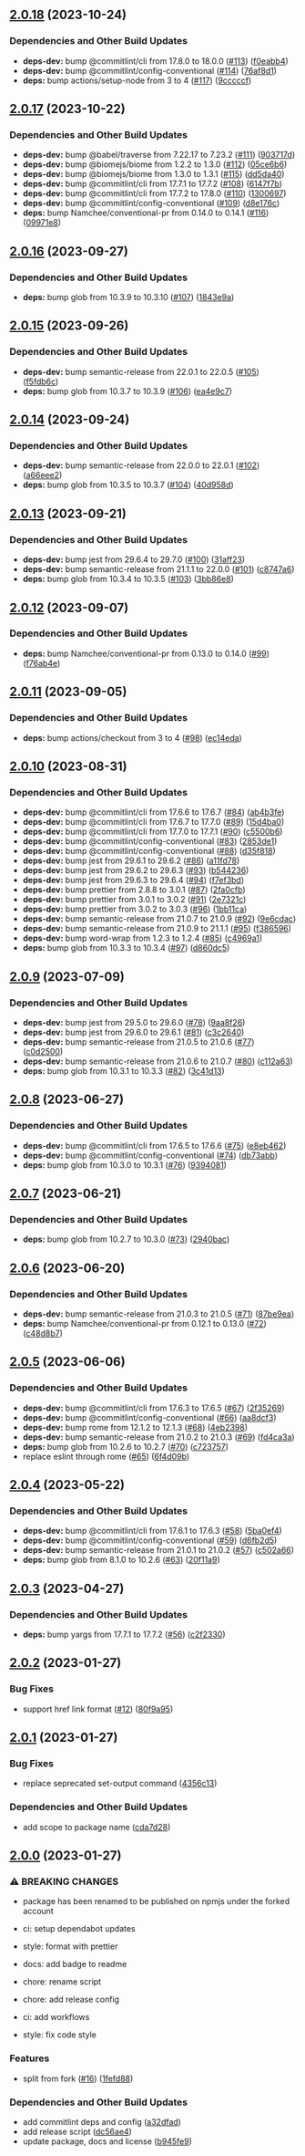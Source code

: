 ## [2.0.18](https://github.com/Th3S4mur41/purge-svg/compare/v2.0.17...v2.0.18) (2023-10-24)


### Dependencies and Other Build Updates

* **deps-dev:** bump @commitlint/cli from 17.8.0 to 18.0.0 ([#113](https://github.com/Th3S4mur41/purge-svg/issues/113)) ([f0eabb4](https://github.com/Th3S4mur41/purge-svg/commit/f0eabb4edad8a12c04f43b9300de1b6b1f44a401))
* **deps-dev:** bump @commitlint/config-conventional ([#114](https://github.com/Th3S4mur41/purge-svg/issues/114)) ([76af8d1](https://github.com/Th3S4mur41/purge-svg/commit/76af8d1b880fdc044ad04e88b7dc50cdebad9b80))
* **deps:** bump actions/setup-node from 3 to 4 ([#117](https://github.com/Th3S4mur41/purge-svg/issues/117)) ([9cccccf](https://github.com/Th3S4mur41/purge-svg/commit/9cccccfea9fcae5dfd640de7ea3225d2bf69f319))

## [2.0.17](https://github.com/Th3S4mur41/purge-svg/compare/v2.0.16...v2.0.17) (2023-10-22)


### Dependencies and Other Build Updates

* **deps-dev:** bump @babel/traverse from 7.22.17 to 7.23.2 ([#111](https://github.com/Th3S4mur41/purge-svg/issues/111)) ([903717d](https://github.com/Th3S4mur41/purge-svg/commit/903717d03e9774e05b3de6f7b6258ff29b316b99))
* **deps-dev:** bump @biomejs/biome from 1.2.2 to 1.3.0 ([#112](https://github.com/Th3S4mur41/purge-svg/issues/112)) ([05ce6b6](https://github.com/Th3S4mur41/purge-svg/commit/05ce6b601c1dfdf75bbd47900c2aa15da5c99279))
* **deps-dev:** bump @biomejs/biome from 1.3.0 to 1.3.1 ([#115](https://github.com/Th3S4mur41/purge-svg/issues/115)) ([dd5da40](https://github.com/Th3S4mur41/purge-svg/commit/dd5da40ae4236cf5ef4c23543637b9a8237ee591))
* **deps-dev:** bump @commitlint/cli from 17.7.1 to 17.7.2 ([#108](https://github.com/Th3S4mur41/purge-svg/issues/108)) ([6147f7b](https://github.com/Th3S4mur41/purge-svg/commit/6147f7b6d2aa908691b4e53dfeda053f79910a62))
* **deps-dev:** bump @commitlint/cli from 17.7.2 to 17.8.0 ([#110](https://github.com/Th3S4mur41/purge-svg/issues/110)) ([1300697](https://github.com/Th3S4mur41/purge-svg/commit/130069769433185d448e0551f36337c84a663d21))
* **deps-dev:** bump @commitlint/config-conventional ([#109](https://github.com/Th3S4mur41/purge-svg/issues/109)) ([d8e176c](https://github.com/Th3S4mur41/purge-svg/commit/d8e176cb26593d04c1b86c458d456e99eb15dcf2))
* **deps:** bump Namchee/conventional-pr from 0.14.0 to 0.14.1 ([#116](https://github.com/Th3S4mur41/purge-svg/issues/116)) ([09971e8](https://github.com/Th3S4mur41/purge-svg/commit/09971e80c88f1485c08f2ea1f1cc1499c382e1ac))

## [2.0.16](https://github.com/Th3S4mur41/purge-svg/compare/v2.0.15...v2.0.16) (2023-09-27)


### Dependencies and Other Build Updates

* **deps:** bump glob from 10.3.9 to 10.3.10 ([#107](https://github.com/Th3S4mur41/purge-svg/issues/107)) ([1843e9a](https://github.com/Th3S4mur41/purge-svg/commit/1843e9a39631cde30df5cbf42e7698d3bce6bc73))

## [2.0.15](https://github.com/Th3S4mur41/purge-svg/compare/v2.0.14...v2.0.15) (2023-09-26)


### Dependencies and Other Build Updates

* **deps-dev:** bump semantic-release from 22.0.1 to 22.0.5 ([#105](https://github.com/Th3S4mur41/purge-svg/issues/105)) ([f5fdb6c](https://github.com/Th3S4mur41/purge-svg/commit/f5fdb6ca4aec9787efe94ccf517d715f1e6c4041))
* **deps:** bump glob from 10.3.7 to 10.3.9 ([#106](https://github.com/Th3S4mur41/purge-svg/issues/106)) ([ea4e9c7](https://github.com/Th3S4mur41/purge-svg/commit/ea4e9c7b996104269cb51b512c846f82a3679bf7))

## [2.0.14](https://github.com/Th3S4mur41/purge-svg/compare/v2.0.13...v2.0.14) (2023-09-24)


### Dependencies and Other Build Updates

* **deps-dev:** bump semantic-release from 22.0.0 to 22.0.1 ([#102](https://github.com/Th3S4mur41/purge-svg/issues/102)) ([a66eee2](https://github.com/Th3S4mur41/purge-svg/commit/a66eee23583abff86b5605ca168c2521a020f18e))
* **deps:** bump glob from 10.3.5 to 10.3.7 ([#104](https://github.com/Th3S4mur41/purge-svg/issues/104)) ([40d958d](https://github.com/Th3S4mur41/purge-svg/commit/40d958d729ff46d1a573e4dae0e727d5155497fe))

## [2.0.13](https://github.com/Th3S4mur41/purge-svg/compare/v2.0.12...v2.0.13) (2023-09-21)


### Dependencies and Other Build Updates

* **deps-dev:** bump jest from 29.6.4 to 29.7.0 ([#100](https://github.com/Th3S4mur41/purge-svg/issues/100)) ([31aff23](https://github.com/Th3S4mur41/purge-svg/commit/31aff233cff75715a20f8f8c67a9b9913c5dc6a0))
* **deps-dev:** bump semantic-release from 21.1.1 to 22.0.0 ([#101](https://github.com/Th3S4mur41/purge-svg/issues/101)) ([c8747a6](https://github.com/Th3S4mur41/purge-svg/commit/c8747a629694669cee3ba388656215eb687fd30e))
* **deps:** bump glob from 10.3.4 to 10.3.5 ([#103](https://github.com/Th3S4mur41/purge-svg/issues/103)) ([3bb86e8](https://github.com/Th3S4mur41/purge-svg/commit/3bb86e8ff0651dbab996ff7b1c53a21c0c3c5cf5))

## [2.0.12](https://github.com/Th3S4mur41/purge-svg/compare/v2.0.11...v2.0.12) (2023-09-07)


### Dependencies and Other Build Updates

* **deps:** bump Namchee/conventional-pr from 0.13.0 to 0.14.0 ([#99](https://github.com/Th3S4mur41/purge-svg/issues/99)) ([f76ab4e](https://github.com/Th3S4mur41/purge-svg/commit/f76ab4e4345ceea13d488c0366d1552fc229f7ff))

## [2.0.11](https://github.com/Th3S4mur41/purge-svg/compare/v2.0.10...v2.0.11) (2023-09-05)


### Dependencies and Other Build Updates

* **deps:** bump actions/checkout from 3 to 4 ([#98](https://github.com/Th3S4mur41/purge-svg/issues/98)) ([ec14eda](https://github.com/Th3S4mur41/purge-svg/commit/ec14eda0bcc198002057ea7e9e3a513a6ab93db5))

## [2.0.10](https://github.com/Th3S4mur41/purge-svg/compare/v2.0.9...v2.0.10) (2023-08-31)


### Dependencies and Other Build Updates

* **deps-dev:** bump @commitlint/cli from 17.6.6 to 17.6.7 ([#84](https://github.com/Th3S4mur41/purge-svg/issues/84)) ([ab4b3fe](https://github.com/Th3S4mur41/purge-svg/commit/ab4b3fe626e1dce8e17a82035751e9c3236cd197))
* **deps-dev:** bump @commitlint/cli from 17.6.7 to 17.7.0 ([#89](https://github.com/Th3S4mur41/purge-svg/issues/89)) ([15d4ba0](https://github.com/Th3S4mur41/purge-svg/commit/15d4ba0d8daa55273aa5632c1b64198965dab671))
* **deps-dev:** bump @commitlint/cli from 17.7.0 to 17.7.1 ([#90](https://github.com/Th3S4mur41/purge-svg/issues/90)) ([c5500b6](https://github.com/Th3S4mur41/purge-svg/commit/c5500b66518317ad1d753bdd02569f801be3fd4b))
* **deps-dev:** bump @commitlint/config-conventional ([#83](https://github.com/Th3S4mur41/purge-svg/issues/83)) ([2853de1](https://github.com/Th3S4mur41/purge-svg/commit/2853de1fdef3df3e98cca75aac105902b81e4777))
* **deps-dev:** bump @commitlint/config-conventional ([#88](https://github.com/Th3S4mur41/purge-svg/issues/88)) ([d35f818](https://github.com/Th3S4mur41/purge-svg/commit/d35f8188fb5234aafed6c905d7f19006379655e0))
* **deps-dev:** bump jest from 29.6.1 to 29.6.2 ([#86](https://github.com/Th3S4mur41/purge-svg/issues/86)) ([a11fd78](https://github.com/Th3S4mur41/purge-svg/commit/a11fd78d45bbccf8063f4ae6b4072555668bf756))
* **deps-dev:** bump jest from 29.6.2 to 29.6.3 ([#93](https://github.com/Th3S4mur41/purge-svg/issues/93)) ([b544236](https://github.com/Th3S4mur41/purge-svg/commit/b544236bd87f947960b38311d100b3023ed29337))
* **deps-dev:** bump jest from 29.6.3 to 29.6.4 ([#94](https://github.com/Th3S4mur41/purge-svg/issues/94)) ([f7ef3bd](https://github.com/Th3S4mur41/purge-svg/commit/f7ef3bd795ef19d842dfc2145564c90fb45acb92))
* **deps-dev:** bump prettier from 2.8.8 to 3.0.1 ([#87](https://github.com/Th3S4mur41/purge-svg/issues/87)) ([2fa0cfb](https://github.com/Th3S4mur41/purge-svg/commit/2fa0cfb3563fd57840681e23415f019ed30272cb))
* **deps-dev:** bump prettier from 3.0.1 to 3.0.2 ([#91](https://github.com/Th3S4mur41/purge-svg/issues/91)) ([2e7321c](https://github.com/Th3S4mur41/purge-svg/commit/2e7321c63e057423d5775f37b0a23c36659c5267))
* **deps-dev:** bump prettier from 3.0.2 to 3.0.3 ([#96](https://github.com/Th3S4mur41/purge-svg/issues/96)) ([1bb11ca](https://github.com/Th3S4mur41/purge-svg/commit/1bb11ca10d312100caab0f2af0815d494cbeed55))
* **deps-dev:** bump semantic-release from 21.0.7 to 21.0.9 ([#92](https://github.com/Th3S4mur41/purge-svg/issues/92)) ([9e6cdac](https://github.com/Th3S4mur41/purge-svg/commit/9e6cdac07588b92f69f54a0db74645842a1d5979))
* **deps-dev:** bump semantic-release from 21.0.9 to 21.1.1 ([#95](https://github.com/Th3S4mur41/purge-svg/issues/95)) ([f386596](https://github.com/Th3S4mur41/purge-svg/commit/f38659698fbd44ed8d4e3193d25f181b868a92e6))
* **deps-dev:** bump word-wrap from 1.2.3 to 1.2.4 ([#85](https://github.com/Th3S4mur41/purge-svg/issues/85)) ([c4969a1](https://github.com/Th3S4mur41/purge-svg/commit/c4969a191ea177edb5a38a7714de4867d0891a82))
* **deps:** bump glob from 10.3.3 to 10.3.4 ([#97](https://github.com/Th3S4mur41/purge-svg/issues/97)) ([d860dc5](https://github.com/Th3S4mur41/purge-svg/commit/d860dc56a664cd7a36df7309fa672f7f0461af58))

## [2.0.9](https://github.com/Th3S4mur41/purge-svg/compare/v2.0.8...v2.0.9) (2023-07-09)


### Dependencies and Other Build Updates

* **deps-dev:** bump jest from 29.5.0 to 29.6.0 ([#78](https://github.com/Th3S4mur41/purge-svg/issues/78)) ([9aa8f26](https://github.com/Th3S4mur41/purge-svg/commit/9aa8f26341a704c3ab12bfc872cea43c0bf2fede))
* **deps-dev:** bump jest from 29.6.0 to 29.6.1 ([#81](https://github.com/Th3S4mur41/purge-svg/issues/81)) ([c3c2640](https://github.com/Th3S4mur41/purge-svg/commit/c3c26403abfc9cf69b5fbb2ff2c366ff784d2bb6))
* **deps-dev:** bump semantic-release from 21.0.5 to 21.0.6 ([#77](https://github.com/Th3S4mur41/purge-svg/issues/77)) ([c0d2500](https://github.com/Th3S4mur41/purge-svg/commit/c0d25004843723cdd1d557f6bf174a24d56d227e))
* **deps-dev:** bump semantic-release from 21.0.6 to 21.0.7 ([#80](https://github.com/Th3S4mur41/purge-svg/issues/80)) ([c112a63](https://github.com/Th3S4mur41/purge-svg/commit/c112a635264c80bdaea11e544f525775c238b026))
* **deps:** bump glob from 10.3.1 to 10.3.3 ([#82](https://github.com/Th3S4mur41/purge-svg/issues/82)) ([3c41d13](https://github.com/Th3S4mur41/purge-svg/commit/3c41d13fad55f0aa3c6ea91ec24ca562d1079e3f))

## [2.0.8](https://github.com/Th3S4mur41/purge-svg/compare/v2.0.7...v2.0.8) (2023-06-27)


### Dependencies and Other Build Updates

* **deps-dev:** bump @commitlint/cli from 17.6.5 to 17.6.6 ([#75](https://github.com/Th3S4mur41/purge-svg/issues/75)) ([e8eb462](https://github.com/Th3S4mur41/purge-svg/commit/e8eb462d0a5fdc35c55e069312c828e5eed77fed))
* **deps-dev:** bump @commitlint/config-conventional ([#74](https://github.com/Th3S4mur41/purge-svg/issues/74)) ([db73abb](https://github.com/Th3S4mur41/purge-svg/commit/db73abb159613d5cd9907515695997ce885ece98))
* **deps:** bump glob from 10.3.0 to 10.3.1 ([#76](https://github.com/Th3S4mur41/purge-svg/issues/76)) ([9394081](https://github.com/Th3S4mur41/purge-svg/commit/93940818b7ce75c0b2a6db93197b18a0b3e32332))

## [2.0.7](https://github.com/Th3S4mur41/purge-svg/compare/v2.0.6...v2.0.7) (2023-06-21)


### Dependencies and Other Build Updates

* **deps:** bump glob from 10.2.7 to 10.3.0 ([#73](https://github.com/Th3S4mur41/purge-svg/issues/73)) ([2940bac](https://github.com/Th3S4mur41/purge-svg/commit/2940bac12e0f6c5248183682d901cba9e6098054))

## [2.0.6](https://github.com/Th3S4mur41/purge-svg/compare/v2.0.5...v2.0.6) (2023-06-20)


### Dependencies and Other Build Updates

* **deps-dev:** bump semantic-release from 21.0.3 to 21.0.5 ([#71](https://github.com/Th3S4mur41/purge-svg/issues/71)) ([87be9ea](https://github.com/Th3S4mur41/purge-svg/commit/87be9eacb6eec772aff0cb8835abd09330002daa))
* **deps:** bump Namchee/conventional-pr from 0.12.1 to 0.13.0 ([#72](https://github.com/Th3S4mur41/purge-svg/issues/72)) ([c48d8b7](https://github.com/Th3S4mur41/purge-svg/commit/c48d8b79cb4191eb88f9d0cb03be37b5686d64d1))

## [2.0.5](https://github.com/Th3S4mur41/purge-svg/compare/v2.0.4...v2.0.5) (2023-06-06)


### Dependencies and Other Build Updates

* **deps-dev:** bump @commitlint/cli from 17.6.3 to 17.6.5 ([#67](https://github.com/Th3S4mur41/purge-svg/issues/67)) ([2f35269](https://github.com/Th3S4mur41/purge-svg/commit/2f352690c7a37db344d7415ad9550f872d53a346))
* **deps-dev:** bump @commitlint/config-conventional ([#66](https://github.com/Th3S4mur41/purge-svg/issues/66)) ([aa8dcf3](https://github.com/Th3S4mur41/purge-svg/commit/aa8dcf39ccab1f29e856da2d088e95e20ba49b19))
* **deps-dev:** bump rome from 12.1.2 to 12.1.3 ([#68](https://github.com/Th3S4mur41/purge-svg/issues/68)) ([4eb2398](https://github.com/Th3S4mur41/purge-svg/commit/4eb23986ec977341e72fd731df3c8748a1da47bc))
* **deps-dev:** bump semantic-release from 21.0.2 to 21.0.3 ([#69](https://github.com/Th3S4mur41/purge-svg/issues/69)) ([fd4ca3a](https://github.com/Th3S4mur41/purge-svg/commit/fd4ca3a32f086cfc512fea2a0bee2831938b280a))
* **deps:** bump glob from 10.2.6 to 10.2.7 ([#70](https://github.com/Th3S4mur41/purge-svg/issues/70)) ([c723757](https://github.com/Th3S4mur41/purge-svg/commit/c72375785d0383f94e78df57ac2a2e4cdd83377a))
* replace eslint through rome ([#65](https://github.com/Th3S4mur41/purge-svg/issues/65)) ([6f4d09b](https://github.com/Th3S4mur41/purge-svg/commit/6f4d09b5ecc7479ecd7eca914ba332a71ab6184d))

## [2.0.4](https://github.com/Th3S4mur41/purge-svg/compare/v2.0.3...v2.0.4) (2023-05-22)


### Dependencies and Other Build Updates

* **deps-dev:** bump @commitlint/cli from 17.6.1 to 17.6.3 ([#58](https://github.com/Th3S4mur41/purge-svg/issues/58)) ([5ba0ef4](https://github.com/Th3S4mur41/purge-svg/commit/5ba0ef4750efd8f893dac81b8ff90fa591d79320))
* **deps-dev:** bump @commitlint/config-conventional ([#59](https://github.com/Th3S4mur41/purge-svg/issues/59)) ([d6fb2d5](https://github.com/Th3S4mur41/purge-svg/commit/d6fb2d52c8dd4c660723e665e056a070a5fd466c))
* **deps-dev:** bump semantic-release from 21.0.1 to 21.0.2 ([#57](https://github.com/Th3S4mur41/purge-svg/issues/57)) ([c502a66](https://github.com/Th3S4mur41/purge-svg/commit/c502a66c75afdd498f931a5d498c0b5d5cec050f))
* **deps:** bump glob from 8.1.0 to 10.2.6 ([#63](https://github.com/Th3S4mur41/purge-svg/issues/63)) ([20f11a9](https://github.com/Th3S4mur41/purge-svg/commit/20f11a9bd073d8734ab03ec13f51d931b9c82c0f))

## [2.0.3](https://github.com/Th3S4mur41/purge-svg/compare/v2.0.2...v2.0.3) (2023-04-27)


### Dependencies and Other Build Updates

* **deps:** bump yargs from 17.7.1 to 17.7.2 ([#56](https://github.com/Th3S4mur41/purge-svg/issues/56)) ([c2f2330](https://github.com/Th3S4mur41/purge-svg/commit/c2f233055210a30c97f66d4c4846240fc87a90d7))

## [2.0.2](https://github.com/Th3S4mur41/purge-svg/compare/v2.0.1...v2.0.2) (2023-01-27)


### Bug Fixes

* support href link format ([#12](https://github.com/Th3S4mur41/purge-svg/issues/12)) ([80f9a95](https://github.com/Th3S4mur41/purge-svg/commit/80f9a95a589fa0b7af0f8033ac3cde9c40393a58))

## [2.0.1](https://github.com/Th3S4mur41/purge-svg/compare/v2.0.0...v2.0.1) (2023-01-27)


### Bug Fixes

* replace seprecated set-output command ([4356c13](https://github.com/Th3S4mur41/purge-svg/commit/4356c13a4c1ceb92169543be918bdad4f912bfc2))


### Dependencies and Other Build Updates

* add scope to package name ([cda7d28](https://github.com/Th3S4mur41/purge-svg/commit/cda7d28450c4c320aa396a2b3462b1f3c667d04a))

## [2.0.0](https://github.com/Th3S4mur41/purge-svg/compare/v1.1.0...v2.0.0) (2023-01-27)


### ⚠ BREAKING CHANGES

* package has been renamed to be published on npmjs under the forked account

* ci: setup dependabot updates

* style: format with prettier

* docs: add badge to readme

* chore: rename script

* chore: add release config

* ci: add workflows

* style: fix code style

### Features

* split from fork ([#16](https://github.com/Th3S4mur41/purge-svg/issues/16)) ([1fefd88](https://github.com/Th3S4mur41/purge-svg/commit/1fefd88c015bae66ead47931ffcba4ccdbfea4e5))


### Dependencies and Other Build Updates

* add commitlint deps and config ([a32dfad](https://github.com/Th3S4mur41/purge-svg/commit/a32dfad76f639e780c099a313a824814353d2b00))
* add release script ([dc56ae4](https://github.com/Th3S4mur41/purge-svg/commit/dc56ae415320a6d408915061588ada7f9c119ef4))
* update package, docs and license ([b945fe9](https://github.com/Th3S4mur41/purge-svg/commit/b945fe91ed619992d355623a5acb470507946403))
